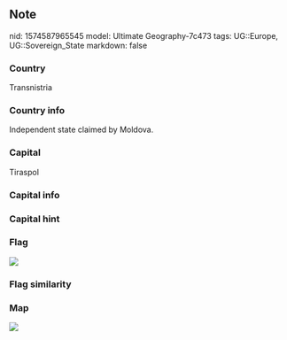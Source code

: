 ## Note
nid: 1574587965545
model: Ultimate Geography-7c473
tags: UG::Europe, UG::Sovereign_State
markdown: false

### Country
Transnistria

### Country info
Independent state claimed by Moldova.

### Capital
Tiraspol

### Capital info


### Capital hint


### Flag
<img src="ug-flag-transnistria.svg">

### Flag similarity


### Map
<img src="ug-map-transnistria.png">
